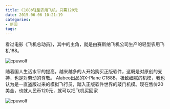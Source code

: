 ```yaml
---
title: C188b轻型农用飞机，只需120元
date: 2015-06-06 10:21:19
categories:
- 新闻
tags:
---
```


看过电影《飞机总动员》，其中的主角，就是由赛斯纳飞机公司生产的轻型农用飞机188。

![cpuwolf](/images/data/attachment/201506/06/181713qqhymumbmumrlyxz.jpg)

随着国人生活水平的提高，越来越多的人开始购买正版软件，这既是对原创的支持，也是对劳动的尊敬。
Alabeo出品的X-Plane C188B，极致细腻的机模，我也认为是一直盗版过来的模拟飞行员，踏入正版软件世界的敲门机模。现在售价20美金，也就人民币120元，就可以把飞机买回家

![cpuwolf](/images/data/attachment/201506/06/183648k3a1xc0pv2lpxgau.jpg)


